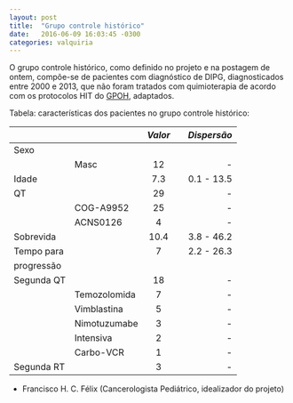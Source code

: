 ```yaml
---
layout: post
title:  "Grupo controle histórico"
date:   2016-06-09 16:03:45 -0300
categories: valquiria
---
```


O grupo controle histórico, como definido no projeto e na postagem de ontem, compõe-se de pacientes com diagnóstico de DIPG, diagnosticados entre 2000 e 2013, que não foram tratados com quimioterapia de acordo com os protocolos HIT do [GPOH](http://www.kinderkrebsinfo.de/gpoh_society/index_eng.html), adaptados.

Tabela: características dos pacientes no grupo controle histórico:

| || *Valor* || *Dispersão*|
|:--- |:--- |:---:| --- | -------:|
|Sexo|| ||  |
| |Masc| 12 || - |
|Idade || 7.3 || 0.1 - 13.5 |
|QT|| 29 || - |
|  |COG-A9952 | 25 || -|
|  |ACNS0126 | 4 || - |
|Sobrevida|| 10.4 || 3.8 - 46.2 |
|Tempo para|| 7 || 2.2 - 26.3|
|progressão || || |
|Segunda QT|| 18 || - |
|  |Temozolomida | 7 || - |
|  |Vimblastina | 5 || - |
|  |Nimotuzumabe | 3 || - |
|  |Intensiva | 2 || - |
|  |Carbo-VCR | 1 || - |
|Segunda RT|| 3 || -  |

- Francisco H. C. Félix (Cancerologista Pediátrico, idealizador do projeto)

